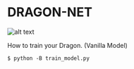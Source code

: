 DRAGON-NET
==========

![alt text](https://vignette.wikia.nocookie.net/duelmasters/images/f/f9/%C3%9CberdragonBajula.jpg/revision/latest?cb=20130114050018)

How to train your Dragon. (Vanilla Model)

    $ python -B train_model.py
